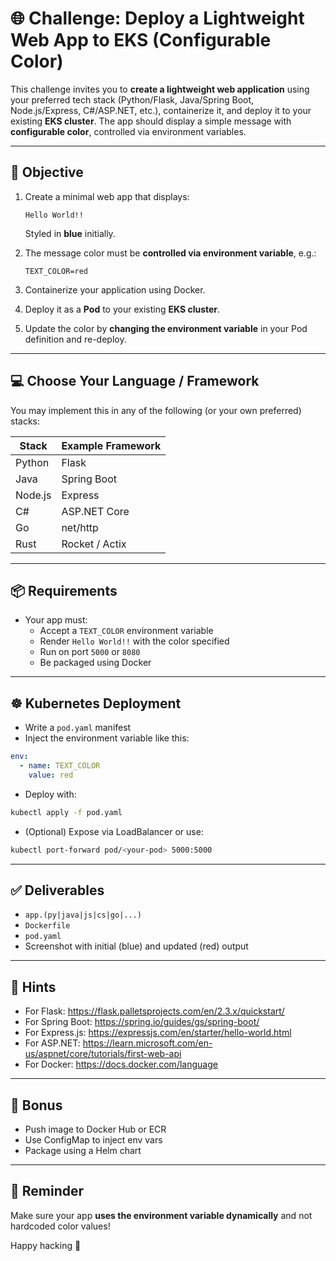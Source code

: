 # 🌐 Challenge: Deploy a Lightweight Web App to EKS (Configurable Color)

This challenge invites you to **create a lightweight web application** using your preferred tech stack (Python/Flask, Java/Spring Boot, Node.js/Express, C#/ASP.NET, etc.), containerize it, and deploy it to your existing **EKS cluster**. The app should display a simple message with **configurable color**, controlled via environment variables.

---

## 🎯 Objective

1. Create a minimal web app that displays:
   ```
   Hello World!!
   ```
   Styled in **blue** initially.

2. The message color must be **controlled via environment variable**, e.g.:
   ```
   TEXT_COLOR=red
   ```

3. Containerize your application using Docker.

4. Deploy it as a **Pod** to your existing **EKS cluster**.

5. Update the color by **changing the environment variable** in your Pod definition and re-deploy.

---

## 💻 Choose Your Language / Framework

You may implement this in any of the following (or your own preferred) stacks:

| Stack | Example Framework |
|-------|--------------------|
| Python | Flask |
| Java | Spring Boot |
| Node.js | Express |
| C# | ASP.NET Core |
| Go | net/http |
| Rust | Rocket / Actix |

---

## 📦 Requirements

- Your app must:
  - Accept a `TEXT_COLOR` environment variable
  - Render `Hello World!!` with the color specified
  - Run on port `5000` or `8080`
  - Be packaged using Docker

---

## ☸️ Kubernetes Deployment

- Write a `pod.yaml` manifest
- Inject the environment variable like this:

```yaml
env:
  - name: TEXT_COLOR
    value: red
```

- Deploy with:
```bash
kubectl apply -f pod.yaml
```

- (Optional) Expose via LoadBalancer or use:
```bash
kubectl port-forward pod/<your-pod> 5000:5000
```

---

## ✅ Deliverables

- `app.(py|java|js|cs|go|...)`
- `Dockerfile`
- `pod.yaml`
- Screenshot with initial (blue) and updated (red) output

---

## 🧩 Hints

- For Flask: https://flask.palletsprojects.com/en/2.3.x/quickstart/
- For Spring Boot: https://spring.io/guides/gs/spring-boot/
- For Express.js: https://expressjs.com/en/starter/hello-world.html
- For ASP.NET: https://learn.microsoft.com/en-us/aspnet/core/tutorials/first-web-api
- For Docker: https://docs.docker.com/language

---

## 🏁 Bonus

- Push image to Docker Hub or ECR
- Use ConfigMap to inject env vars
- Package using a Helm chart

---

## 📌 Reminder

Make sure your app **uses the environment variable dynamically** and not hardcoded color values!

Happy hacking 🚀
